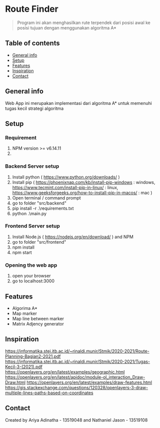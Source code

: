 # Route Finder

> Program ini akan menghasilkan rute terpendek dari posisi awal ke posisi tujuan dengan menggunakan algoritma A\*

## Table of contents

- [General info](#general-info)
- [Setup](#setup)
- [Features](#features)
- [Inspiration](#inspiration)
- [Contact](#contact)

## General info

Web App ini merupakan implementasi dari algoritma A\* untuk memenuhi tugas kecil strategi algoritma

## Setup

### Requirement

1. NPM version >= v6.14.11
2.

### Backend Server setup

1. Install python ( https://www.python.org/downloads/ )
2. Install pip ( https://phoenixnap.com/kb/install-pip-windows : windows, https://www.tecmint.com/install-pip-in-linux/ : linux, https://www.geeksforgeeks.org/how-to-install-pip-in-macos/ : mac )
3. Open terminal / command prompt
4. go to folder "src/backend"
5. pip install -r .\requirements.txt
6. python .\main.py

### Frontend Server setup

1. Install Node.js ( https://nodejs.org/en/download/ ) and NPM
2. go to folder "src/frontend"
3. npm install
4. npm start

### Opening the web app

1. open your browser
2. go to localhost:3000

## Features

- Algorima A\*
- Map marker
- Map line between marker
- Matrix Adjency generator

## Inspiration

https://informatika.stei.itb.ac.id/~rinaldi.munir/Stmik/2020-2021/Route-Planning-Bagian2-2021.pdf
https://informatika.stei.itb.ac.id/~rinaldi.munir/Stmik/2020-2021/Tugas-Kecil-3-(2021).pdf
https://openlayers.org/en/latest/examples/geographic.html
https://openlayers.org/en/latest/apidoc/module-ol_interaction_Draw-Draw.html
https://openlayers.org/en/latest/examples/draw-features.html
https://gis.stackexchange.com/questions/120328/openlayers-3-draw-multiple-lines-paths-based-on-coordinates

## Contact

Created by Ariya Adinatha - 13519048 and Nathaniel Jason - 13519108
